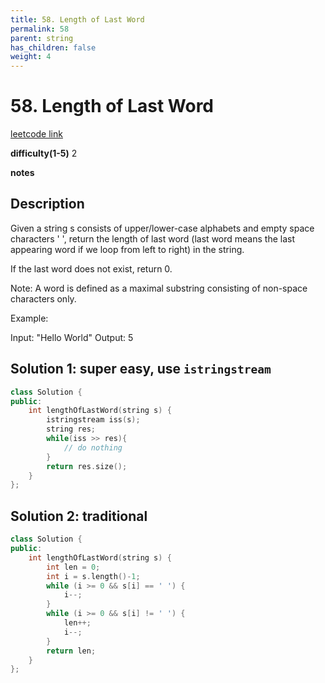 ```yaml
---
title: 58. Length of Last Word
permalink: 58
parent: string
has_children: false
weight: 4
---
```

# 58. Length of Last Word
[leetcode link](https://leetcode.com/problems/length-of-last-word/)

**difficulty(1-5)** 
2

**notes**   


## Description
Given a string s consists of upper/lower-case alphabets and empty space characters ' ', return the length of last word (last word means the last appearing word if we loop from left to right) in the string.

If the last word does not exist, return 0.

Note: A word is defined as a maximal substring consisting of non-space characters only.

Example:

Input: "Hello World"
Output: 5
 

## Solution 1: super easy, use `istringstream`
```c++
class Solution {
public:
    int lengthOfLastWord(string s) {
        istringstream iss(s);
        string res;
        while(iss >> res){
            // do nothing
        }
        return res.size();
    }
};
```

## Solution 2: traditional 
```c++
class Solution {
public:
    int lengthOfLastWord(string s) {
        int len = 0;
        int i = s.length()-1;
        while (i >= 0 && s[i] == ' ') {
            i--;
        }
        while (i >= 0 && s[i] != ' ') {
            len++;
            i--;
        }
        return len;
    }
};
```

<!-- 
Default label
{: .label }

Blue label
{: .label .label-blue }

Stable
{: .label .label-green }

New release
{: .label .label-purple }

Coming soon
{: .label .label-yellow }

Deprecated
{: .label .label-red } -->
